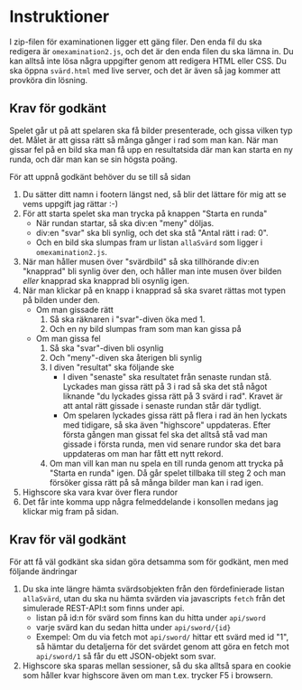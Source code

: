 # Instruktioner

I zip-filen för examinationen ligger ett gäng filer. Den enda fil du ska redigera är `omexamination2.js`, och det är den enda filen du ska lämna in. Du kan alltså inte lösa några uppgifter genom att redigera HTML eller CSS.
Du ska öppna `svärd.html` med live server, och det är även så jag kommer att provköra din lösning.

## Krav för godkänt

Spelet går ut på att spelaren ska få bilder presenterade, och gissa vilken typ det. Målet är att gissa rätt så många gånger i rad som man kan. När man gissar fel på en bild ska man få upp en resultatsida där man kan starta en ny runda, och där man kan se sin högsta poäng.

För att uppnå godkänt behöver du se till så sidan 
1. Du sätter ditt namn i footern längst ned, så blir det lättare för mig att se vems uppgift jag rättar :-)
2. För att starta spelet ska man trycka på knappen "Starta en runda"
    * När rundan startar, så ska div:en "meny" döljas.
    * div:en "svar" ska bli synlig, och det ska stå "Antal rätt i rad: 0".
    * Och en bild ska slumpas fram ur listan `allaSvärd` som ligger i `omexamination2.js`.
3. När man håller musen över "svärdbild" så ska tillhörande div:en "knapprad" bli synlig över den, och håller man inte musen över bilden _eller_ knapprad ska knapprad bli osynlig igen. 
4. När man klickar på en knapp i knapprad så ska svaret rättas mot typen på bilden under den. 
    * Om man gissade rätt
        1. Så ska räknaren i "svar"-diven öka med 1.
        2. Och en ny bild slumpas fram som man kan gissa på
    * Om man gissa fel
        1. Så ska "svar"-diven bli osynlig
        2. Och "meny"-diven ska återigen bli synlig
        3. I diven "resultat" ska följande ske
            * I diven "senaste" ska resultatet från senaste rundan stå. Lyckades man gissa rätt på 3 i rad så ska det stå något liknande "du lyckades gissa rätt på 3 svärd i rad". Kravet är att antal rätt gissade i senaste rundan står där tydligt.
            * Om spelaren lyckades gissa rätt på flera i rad än hen lyckats med tidigare, så ska även "highscore" uppdateras. Efter första gången man gissat fel ska det alltså stå vad man gissade i första runda, men vid senare rundor ska det bara uppdateras om man har fått ett nytt rekord.
        4. Om man vill kan man nu spela en till runda genom att trycka på "Starta en runda" igen. Då går spelet tillbaka till steg 2 och man försöker gissa rätt på så många bilder man kan i rad igen.
5. Highscore ska vara kvar över flera rundor    
6. Det får inte komma upp några felmeddelande i konsollen medans jag klickar mig fram på sidan. 

## Krav för väl godkänt

För att få väl godkänt ska sidan göra detsamma som för godkänt, men med följande ändringar
1. Du ska inte längre hämta svärdsobjekten från den fördefinierade listan ``allaSvärd``, utan du ska nu hämta svärden via javascripts `fetch` från det simulerade REST-API:t som finns under api.
    * listan på id:n för svärd som finns kan du hitta under `api/sword`
    * varje svärd kan du sedan hitta under `api/sword/{id}` 
    * Exempel: Om du via fetch mot `api/sword/` hittar ett svärd med id "1", så hämtar du detaljerna för det svärdet genom att göra en fetch mot `api/sword/1` så får du ett JSON-objekt som svar.
2. Highscore ska sparas mellan sessioner, så du ska alltså spara en cookie som håller kvar highscore även om man t.ex. trycker F5 i browsern.

    

    
    

    

